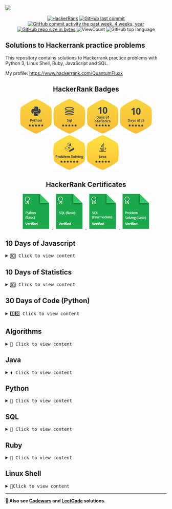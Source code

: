 ![](http://neiu.acm.org/wp-content/uploads/2014/11/hackerrank.png)

<div id="badges" align="center">


[![HackerRank](https://img.shields.io/badge/website-HackerRank-9cf)](https://www.hackerrank.com/)
[![GitHub last commit](https://img.shields.io/github/last-commit/QuantumFluxx/HackerRank_solutions.svg)](https://github.com/QuantumFluxx/HackerRank_solutions) 
[![GitHub commit activity the past week, 4 weeks, year](https://img.shields.io/github/commit-activity/y/QuantumFluxx/HackerRank_solutions.svg)](https://github.com/QuantumFluxx/HackerRank_solutions) 
[![GitHub repo size in bytes](https://img.shields.io/github/repo-size/QuantumFluxx/HackerRank_solutions.svg)](https://github.com/QuantumFluxx/HackerRank_solutions)
![ViewCount](https://views.whatilearened.today/views/github/QuantumFluxx/HackerRank_solutions.svg?cache=remove)
![GitHub top language](https://img.shields.io/github/languages/top/QuantumFluxx/HackerRank_solutions.svg?style=flat)

</div>

## Solutions to Hackerrank practice problems

This repository contains solutions to Hackerrank practice problems with Python 3, Linux Shell, Ruby, JavaScript and SQL.

My profile: https://www.hackerrank.com/QuantumFluxx

<div id="badges" align="center">
    
## HackerRank Badges

![Python](https://github.com/QuantumFluxx/HackerRank_solutions/blob/main/Badges/python_5_star.png)
![SQL](https://github.com/QuantumFluxx/HackerRank_solutions/blob/main/Badges/sql_5_star.png)
![10 Days of Statistics](https://github.com/QuantumFluxx/HackerRank_solutions/blob/main/Badges/10_days_of_statistics_5_star.png)
![10 Days of JS](https://github.com/QuantumFluxx/HackerRank_solutions/blob/main/Badges/10_days_of_javascript_5_star.png)
![Problem Solving](https://github.com/QuantumFluxx/HackerRank_solutions/blob/main/Badges/Problem_Solving_6_star.png)
![Java](https://github.com/QuantumFluxx/HackerRank_solutions/blob/main/Badges/Java_5_star.png)
    
</div>

<div id="badges" align="center">

## HackerRank Certificates

<a href="https://github.com/QuantumFluxx/HackerRank_solutions/blob/main/Skill%20Certifications/Python%20(basic)%20certificate.png">
    <img src="https://github.com/QuantumFluxx/HackerRank_solutions/blob/main/Badges/python_basic_skill.png" alt="Python (Basic) Certificate"/>
</a>
<a href="https://github.com/QuantumFluxx/HackerRank_solutions/blob/main/Skill%20Certifications/SQL%20(basic).png">
    <img src="https://github.com/QuantumFluxx/HackerRank_solutions/blob/main/Badges/sql_basic_skill.png" alt="SQL (Basic) Certificate"/>
</a>
<a href="https://github.com/QuantumFluxx/HackerRank_solutions/blob/main/Skill%20Certifications/SQL%20(Intermediate)%20Certificate.png">
    <img src="https://github.com/QuantumFluxx/HackerRank_solutions/blob/main/Badges/sql_intermediate_skill.png" alt="SQL (Intermediate) Certificate"/>
</a>
<a href="https://github.com/QuantumFluxx/HackerRank_solutions/blob/main/Skill%20Certifications/Problem%20Solving%20(Basic)%20Certificate.png">
    <img src="https://github.com/QuantumFluxx/HackerRank_solutions/blob/main/Badges/problem_solving_basic_skill.png" alt="Problem solving (Basic) Certificate"/>
</a>

</div>

## 10 Days of Javascript

<details>
<summary><kbd>🔟 Сlick to view content</kbd></summary>

* [Day 0 - Hello, World](https://github.com/QuantumFluxx/HackerRank_solutions/blob/main/10%20Days%20of%20Javascript/Day%200%20-%20Hello%2C%20World.js)
* [Day 0 - Data Types](https://github.com/QuantumFluxx/HackerRank_solutions/blob/main/10%20Days%20of%20Javascript/Day%200%20-%20Data%20Types.js)
* [Day 01 - Arithmetic Operators](https://github.com/QuantumFluxx/HackerRank_solutions/blob/main/10%20Days%20of%20Javascript/Day%2001%20-%20Arithmetic%20Operators.js)
* [Day 01 - Functions](https://github.com/QuantumFluxx/HackerRank_solutions/blob/main/10%20Days%20of%20Javascript/Day%2001%20-%20Functions.js)
* [Day 01 - Let and Const](https://github.com/QuantumFluxx/HackerRank_solutions/blob/main/10%20Days%20of%20Javascript/Day%2001%20-%20Let%20and%20Const.js)
* [Day 02 - Conditional Statements - If-Else](https://github.com/QuantumFluxx/HackerRank_solutions/blob/main/10%20Days%20of%20Javascript/Day%2002%20-%20Conditional%20Statements%20-%20If-Else.js)
* [Day 02 - Conditional Statements - Switch](https://github.com/QuantumFluxx/HackerRank_solutions/blob/main/10%20Days%20of%20Javascript/Day%2002%20-%20Conditional%20Statements%20-%20Switch.js)
* [Day 02 - Loops](https://github.com/QuantumFluxx/HackerRank_solutions/blob/main/10%20Days%20of%20Javascript/Day%2002%20-%20Loops.js)
* [Day 03 - Arrays](https://github.com/QuantumFluxx/HackerRank_solutions/blob/main/10%20Days%20of%20Javascript/Day%2003%20-%20Arrays.js)
* [Day 03 - Throw](https://github.com/QuantumFluxx/HackerRank_solutions/blob/main/10%20Days%20of%20Javascript/Day%2003%20-%20Throw.js)
* [Day 03 - Try, Catch, and Finally](https://github.com/QuantumFluxx/HackerRank_solutions/blob/main/10%20Days%20of%20Javascript/Day%2003%20-%20Try%2C%20Catch%2C%20and%20Finally.js)
* [Day 04 - Classes](https://github.com/QuantumFluxx/HackerRank_solutions/blob/main/10%20Days%20of%20Javascript/Day%2004%20-%20Classes.js)
* [Day 04 - Count Objects](https://github.com/QuantumFluxx/HackerRank_solutions/blob/main/10%20Days%20of%20Javascript/Day%2004%20-%20Count%20Objects.js)
* [Day 04 - Create a Rectangle Object](https://github.com/QuantumFluxx/HackerRank_solutions/blob/main/10%20Days%20of%20Javascript/Day%2004%20-%20Create%20a%20Rectangle%20Object.js)
* [Day 05 - Arrow Functions](https://github.com/QuantumFluxx/HackerRank_solutions/blob/main/10%20Days%20of%20Javascript/Day%2005%20-%20Arrow%20Functions.js)
* [Day 05 - Inheritance](https://github.com/QuantumFluxx/HackerRank_solutions/blob/main/10%20Days%20of%20Javascript/Day%2005%20-%20Inheritance.js)
* [Day 05 - Template Literals](https://github.com/QuantumFluxx/HackerRank_solutions/blob/main/10%20Days%20of%20Javascript/Day%2005%20-%20Template%20Literals.js)
* [Day 06 - Bitwise Operators](https://github.com/QuantumFluxx/HackerRank_solutions/blob/main/10%20Days%20of%20Javascript/Day%2006%20-%20Bitwise%20Operators.js)
* [Day 06 - JavaScript Dates](https://github.com/QuantumFluxx/HackerRank_solutions/blob/main/10%20Days%20of%20Javascript/Day%2006%20-%20JavaScript%20Dates.js)
* [Day 07 - Regular Expressions I](https://github.com/QuantumFluxx/HackerRank_solutions/blob/main/10%20Days%20of%20Javascript/Day%2007%20-%20Regular%20Expressions%20I.js)
* [Day 07 - Regular Expressions II](https://github.com/QuantumFluxx/HackerRank_solutions/blob/main/10%20Days%20of%20Javascript/Day%2007%20-%20Regular%20Expressions%20II.js)
* [Day 07 - Regular Expressions III](https://github.com/QuantumFluxx/HackerRank_solutions/blob/main/10%20Days%20of%20Javascript/Day%2007%20-%20Regular%20Expressions%20III.js)
* [Day 08 - Buttons Container](https://github.com/QuantumFluxx/HackerRank_solutions/blob/main/10%20Days%20of%20Javascript/Day%2008%20-%20Buttons%20Container.js)
* [Day 08 - Create a Button](https://github.com/QuantumFluxx/HackerRank_solutions/blob/main/10%20Days%20of%20Javascript/Day%2008%20-%20Create%20a%20Button.js)
* [Day 09 - Binary Calculator](https://github.com/QuantumFluxx/HackerRank_solutions/blob/main/10%20Days%20of%20Javascript/Day%2009%20-%20Binary%20Calculator.js)
    
</details>

## 10 Days of Statistics

<details>
<summary><kbd>🔟 Сlick to view content</kbd></summary>

* [Day 0 - Mean, Median, and Mode](https://github.com/QuantumFluxx/HackerRank_solutions/blob/main/10%20Days%20of%20Statistics/Day%200%20-%20Mean%2C%20Median%2C%20and%20Mode.py)
* [Day 0 - Weighted Mean](https://github.com/QuantumFluxx/HackerRank_solutions/blob/main/10%20Days%20of%20Statistics/Day%200%20-%20Weighted%20Mean.py)
* [Day 01 - Interquartile Range](https://github.com/QuantumFluxx/HackerRank_solutions/blob/main/10%20Days%20of%20Statistics/Day%2001%20-%20Interquartile%20Range.py)
* [Day 01 - Quartiles](https://github.com/QuantumFluxx/HackerRank_solutions/blob/main/10%20Days%20of%20Statistics/Day%2001%20-%20Quartiles.py)
* [Day 01 - Standard Deviation](https://github.com/QuantumFluxx/HackerRank_solutions/blob/main/10%20Days%20of%20Statistics/Day%2001%20-%20Standard%20Deviation.py)
* [Day 02 - Basic Probability](https://github.com/QuantumFluxx/HackerRank_solutions/blob/main/10%20Days%20of%20Statistics/Day%2002%20-%20Basic%20Probability.py)
* [Day 02 - Compound Event Probability](https://github.com/QuantumFluxx/HackerRank_solutions/blob/main/10%20Days%20of%20Statistics/Day%2002%20-%20Compound%20Event%20Probability.py)
* [Day 02 - More Dice](https://github.com/QuantumFluxx/HackerRank_solutions/blob/main/10%20Days%20of%20Statistics/Day%2002%20-%20More%20Dice.py)
* [Day 03 - Cards of the Same Suit](https://github.com/QuantumFluxx/HackerRank_solutions/blob/main/10%20Days%20of%20Statistics/Day%2003%20-%20Cards%20of%20the%20Same%20Suit.py)
* [Day 03 - Conditional Probability](https://github.com/QuantumFluxx/HackerRank_solutions/blob/main/10%20Days%20of%20Statistics/Day%2003%20-%20Conditional%20Probability.py)
* [Day 03 - Drawing Marbles](https://github.com/QuantumFluxx/HackerRank_solutions/blob/main/10%20Days%20of%20Statistics/Day%2003%20-%20Drawing%20Marbles.py)
* [Day 04 - Binomial Distribution I](https://github.com/QuantumFluxx/HackerRank_solutions/blob/main/10%20Days%20of%20Statistics/Day%2004%20-%20Binomial%20Distribution%20I.py)
* [Day 04 - Binomial Distribution II](https://github.com/QuantumFluxx/HackerRank_solutions/blob/main/10%20Days%20of%20Statistics/Day%2004%20-%20Binomial%20Distribution%20II.py)
* [Day 04 - Geometric Distribution I](https://github.com/QuantumFluxx/HackerRank_solutions/blob/main/10%20Days%20of%20Statistics/Day%2004%20-%20Geometric%20Distribution%20I.py)
* [Day 04 - Geometric Distribution II](https://github.com/QuantumFluxx/HackerRank_solutions/blob/main/10%20Days%20of%20Statistics/Day%2004%20-%20Geometric%20Distribution%20II.py)
* [Day 05 - Normal Distribution I](https://github.com/QuantumFluxx/HackerRank_solutions/blob/main/10%20Days%20of%20Statistics/Day%2005%20-%20Normal%20Distribution%20I.py)
* [Day 05 - Normal Distribution II](https://github.com/QuantumFluxx/HackerRank_solutions/blob/main/10%20Days%20of%20Statistics/Day%2005%20-%20Normal%20Distribution%20II.py)
* [Day 05 - Poisson Distribution I](https://github.com/QuantumFluxx/HackerRank_solutions/blob/main/10%20Days%20of%20Statistics/Day%2005%20-%20Poisson%20Distribution%20I.py)
* [Day 05 - Poisson Distribution II](https://github.com/QuantumFluxx/HackerRank_solutions/blob/main/10%20Days%20of%20Statistics/Day%2005%20-%20Poisson%20Distribution%20II.py)
* [Day 06 - The Central Limit Theorem I](https://github.com/QuantumFluxx/HackerRank_solutions/blob/main/10%20Days%20of%20Statistics/Day%2006%20-%20The%20Central%20Limit%20Theorem%20I.py)
* [Day 06 - The Central Limit Theorem II](https://github.com/QuantumFluxx/HackerRank_solutions/blob/main/10%20Days%20of%20Statistics/Day%2006%20-%20The%20Central%20Limit%20Theorem%20II.py)
* [Day 06 - The Central Limit Theorem III](https://github.com/QuantumFluxx/HackerRank_solutions/blob/main/10%20Days%20of%20Statistics/Day%2006%20-%20The%20Central%20Limit%20Theorem%20III.py)
* [Day 07 - Pearson Correlation Coefficient I](https://github.com/QuantumFluxx/HackerRank_solutions/blob/main/10%20Days%20of%20Statistics/Day%2007%20-%20Pearson%20Correlation%20Coefficient%20I.py)
* [Day 07 - Spearman's Rank Correlation](https://github.com/QuantumFluxx/HackerRank_solutions/blob/main/10%20Days%20of%20Statistics/Day%2007%20-%20Spearman's%20Rank%20Correlation.py)
* [Day 08 - Least Square Regression Line](https://github.com/QuantumFluxx/HackerRank_solutions/blob/main/10%20Days%20of%20Statistics/Day%2008%20-%20Least%20Square%20Regression%20Line.py)
* [Day 08 - Pearson Correlation Coefficient II](https://github.com/QuantumFluxx/HackerRank_solutions/blob/main/10%20Days%20of%20Statistics/Day%2008%20-%20Pearson%20Correlation%20Coefficient%20II.py)
* [Day 09 - Multiple Linear Regression](https://github.com/QuantumFluxx/HackerRank_solutions/blob/main/10%20Days%20of%20Statistics/Day%2009%20-%20Multiple%20Linear%20Regression.py)
    
</details>

## 30 Days of Code (Python)

<details>
<summary><kbd>3️⃣0️⃣ Сlick to view content</kbd></summary>
    
* [Day 0 - Hello, World](https://github.com/QuantumFluxx/HackerRank_solutions/blob/main/30%20days%20of%20code/Python/Day%200%20-%20Hello%2C%20World.py)
* [Day 01 - Data Types](https://github.com/QuantumFluxx/HackerRank_solutions/blob/main/30%20days%20of%20code/Python/Day%201%20-%20Data%20Types.py)
* [Day 02 - Operators](https://github.com/QuantumFluxx/HackerRank_solutions/blob/main/30%20days%20of%20code/Python/Day%202%20-%20Operators.py)
* [Day 03 - Intro to Conditional Statements](https://github.com/QuantumFluxx/HackerRank_solutions/blob/main/30%20days%20of%20code/Python/Day%2003%20-%20Intro%20to%20Conditional%20Statements.py)
* [Day 04 - Class vs Instance](https://github.com/QuantumFluxx/HackerRank_solutions/blob/main/30%20days%20of%20code/Python/Day%2004%20-%20Class%20vs%20Instance.py)
* [Day 05 - Loops](https://github.com/QuantumFluxx/HackerRank_solutions/blob/main/30%20days%20of%20code/Python/Day%2005%20-%20Loops.py)
* [Day 06 - Let's Review](https://github.com/QuantumFluxx/HackerRank_solutions/blob/main/30%20days%20of%20code/Python/Day%2006%20-%20Let's%20Review.py)
* [Day 07 - Arrays](https://github.com/QuantumFluxx/HackerRank_solutions/blob/main/30%20days%20of%20code/Python/Day%2007%20-%20Arrays.py)
* [Day 08 - Dictionaries and Maps](https://github.com/QuantumFluxx/HackerRank_solutions/blob/main/30%20days%20of%20code/Python/Day%2008%20-%20Dictionaries%20and%20Maps.py)
* [Day 09 - Recursion 3](https://github.com/QuantumFluxx/HackerRank_solutions/blob/main/30%20days%20of%20code/Python/Day%2009%20-%20Recursion%203.py) 
* [Day 10 - Binary Numbers](https://github.com/QuantumFluxx/HackerRank_solutions/blob/main/30%20days%20of%20code/Python/Day%2010%20-%20Binary%20Numbers.py)
* [Day 11 - 2D Arrays](https://github.com/QuantumFluxx/HackerRank_solutions/blob/main/30%20days%20of%20code/Python/Day%2011%20-%202D%20Arrays.py)
* [Day 12 - Inheritance](https://github.com/QuantumFluxx/HackerRank_solutions/blob/main/30%20days%20of%20code/Python/Day%2012%20-%20Inheritance.py)
* [Day 13 - Abstract Classes](https://github.com/QuantumFluxx/HackerRank_solutions/blob/main/30%20days%20of%20code/Python/Day%2013%20-%20Abstract%20Classes.py)
* [Day 14 - Scope](https://github.com/QuantumFluxx/HackerRank_solutions/blob/main/30%20days%20of%20code/Python/Day%2014%20-%20Scope.py)
* [Day 15 - Linked List](https://github.com/QuantumFluxx/HackerRank_solutions/blob/main/30%20days%20of%20code/Python/Day%2015%20-%20Linked%20List.py)
* [Day 16 - Exceptions - String to Integer](https://github.com/QuantumFluxx/HackerRank_solutions/blob/main/30%20days%20of%20code/Python/Day%2016%20-%20Exceptions%20-%20String%20to%20Integer.py)
* [Day 17 - More Exceptions](https://github.com/QuantumFluxx/HackerRank_solutions/blob/main/30%20days%20of%20code/Python/Day%2017%20-%20More%20Exceptions.py)
    
</details>

## Algorithms

<details>
<summary><kbd>🔧 Сlick to view content</kbd></summary>

* [Warmup 10/10](https://github.com/QuantumFluxx/HackerRank_solutions/tree/main/Algorithms/Warmup)
* [Implementation 66/66](https://github.com/QuantumFluxx/HackerRank_solutions/tree/main/Algorithms/Implementation)
* [Strings 26/48](https://github.com/QuantumFluxx/HackerRank_solutions/tree/main/Algorithms/Strings)
</details>

## Java

<details>
<summary><kbd>⚱️ Сlick to view content</kbd></summary>
   
 * [Introduction 13/13](https://github.com/QuantumFluxx/HackerRank_solutions/tree/main/Java/Introduction)   
 * [Strings 10/11](https://github.com/QuantumFluxx/HackerRank_solutions/tree/main/Java/Strings)   
    
</details>

## Python

<details>
<summary><kbd>🐍 Сlick to view content</kbd></summary>
  
* [Introduction 7/7](https://github.com/QuantumFluxx/HackerRank_solutions/tree/main/Python/Introduction)
* [Basic Data Types 6/6](https://github.com/QuantumFluxx/HackerRank_solutions/tree/main/Python/Basic%20Data%20Types)
* [Strings 14/14](https://github.com/QuantumFluxx/HackerRank_solutions/tree/main/Python/Strings)
* [Sets 13/13](https://github.com/QuantumFluxx/HackerRank_solutions/tree/main/Python/Sets)
* [Math 7/7](https://github.com/QuantumFluxx/HackerRank_solutions/tree/main/Python/Math)
* [Itertools 7/7](https://github.com/QuantumFluxx/HackerRank_solutions/tree/main/Python/Itertools)
* [Date and Time 2/2](https://github.com/QuantumFluxx/HackerRank_solutions/tree/main/Python/Date%20and%20Time)
* [Errors and Exceptions 2/2](https://github.com/QuantumFluxx/HackerRank_solutions/tree/main/Python/Errors%20and%20Exceptions)
* [Classes 2/2](https://github.com/QuantumFluxx/HackerRank_solutions/tree/main/Python/Classes)
* [Built-Ins 6/6](https://github.com/QuantumFluxx/HackerRank_solutions/tree/main/Python/Built-Ins)
* [Python Functionals 3/3](https://github.com/QuantumFluxx/HackerRank_solutions/tree/main/Python/Python%20Functionals)
* [Regex and Parsing 17/17](https://github.com/QuantumFluxx/HackerRank_solutions/tree/main/Python/Regex%20and%20Parsing)
* [XML 2/2](https://github.com/QuantumFluxx/HackerRank_solutions/tree/main/Python/XML)
* [Closures and Decorators 2/2](https://github.com/QuantumFluxx/HackerRank_solutions/tree/main/Python/Closures%20and%20Decorators)
* [Debugging 2/2](https://github.com/QuantumFluxx/HackerRank_solutions/tree/main/Python/Debugging)    
    
</details>

## SQL

<details>
<summary><kbd>📘 Сlick to view content</kbd></summary>
  
* [Basic Select 20/20](https://github.com/QuantumFluxx/HackerRank_solutions/tree/main/SQL/Basic%20Select)
* [Advanced Select 5/5](https://github.com/QuantumFluxx/HackerRank_solutions/tree/main/SQL/Advanced%20Select)
* [Aggregation 17/17](https://github.com/QuantumFluxx/HackerRank_solutions/tree/main/SQL/Aggregation)
* [Basic Join 8/8](https://github.com/QuantumFluxx/HackerRank_solutions/tree/main/SQL/Basic%20Join)
* [Advanced Join 5/5](https://github.com/QuantumFluxx/HackerRank_solutions/tree/main/SQL/Advanced%20Join)
* [Alternative Queries 3/3](https://github.com/QuantumFluxx/HackerRank_solutions/tree/main/SQL/Alternative%20Queries)
    
</details>

## Ruby

<details>
<summary><kbd>💎 Сlick to view content</kbd></summary>

* [Introduction 4/4](https://github.com/QuantumFluxx/HackerRank_solutions/tree/main/Ruby/Introduction)
* [Control Structures 5/5](https://github.com/QuantumFluxx/HackerRank_solutions/tree/main/Ruby/Control%20Structures)
* [Arrays and Hashes 9/9](https://github.com/QuantumFluxx/HackerRank_solutions/tree/main/Ruby/Arrays%20and%20Hashes)
* [Enumerables 6/6](https://github.com/QuantumFluxx/HackerRank_solutions/tree/main/Ruby/Enumerables)
* [Methods 11/11](https://github.com/QuantumFluxx/HackerRank_solutions/tree/main/Ruby/Methods)
* [Strings 6/6](https://github.com/QuantumFluxx/HackerRank_solutions/tree/main/Ruby/Strings)
    
</details>

## Linux Shell
<details>
<summary> <kbd>🐧Сlick to view content</kbd> </summary>

### Solutions
* [Bash 11/11](https://github.com/QuantumFluxx/HackerRank_solutions/tree/main/Linux%20Shell/Bash)
* [Text Processing 32/32](https://github.com/QuantumFluxx/HackerRank_solutions/tree/main/Linux%20Shell/Text%20Processing)
* [Arrays in Bash 8/8](https://github.com/QuantumFluxx/HackerRank_solutions/tree/main/Linux%20Shell/Arrays%20in%20Bash)
* [Grep Sed Awk 14/14](https://github.com/QuantumFluxx/HackerRank_solutions/tree/main/Linux%20Shell/Grep%20Sed%20Awk)

### Tutorials and Relevant Materials
* [Shell Scripting video tutorial](https://www.youtube.com/watch?v=hwrnmQumtPw)
* [Loops in Bash](https://www.cyberciti.biz/faq/bash-for-loop/)
* [Cut](https://www.geeksforgeeks.org/cut-command-linux-examples/)
* [Array Tutorial](https://www.thegeekstuff.com/2010/06/bash-array-tutorial/)
* [Quick guide to shell scripts](http://www.panix.com/~elflord/unix/bash-tute.html)

</details>

-------------

**🥋 Also see [Codewars](https://github.com/QuantumFluxx/codewars_solutions) and [LeetCode](https://github.com/QuantumFluxx/LeetCode_solutions) solutions.**
